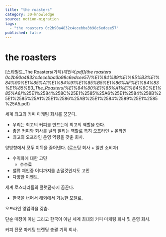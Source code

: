 ```yaml
---
title: "the roasters"
category: 30-knowledge
source: notion-migration
tags:
  - "the roasters 0c2b90a4832c4ecebba3b98c6edcee57"
published: false
---
```


# the roasters

[스타필드\_The Roasters(가제)*제안서.pdf](the roasters 0c2b90a4832c4ecebba3b98c6edcee57/%E1%84%89%E1%85%B3%E1%84%90%E1%85%A1%E1%84%91%E1%85%B5%E1%86%AF%E1%84%83%E1%85%B3\_The\_Roasters(%E1%84%80%E1%85%A1%E1%84%8C%E1%85%A6)*%25E1%2584%258C%25E1%2585%25A6%25E1%2584%258B%25E1%2585%25A1%25E1%2586%25AB%25E1%2584%2589%25E1%2585%25A5.pdf)

세계 최고의 커피 마케팅 회사를 꿈꾼다.

* 우리는 최고의 커피를 만드는데 최고의 역할을 한다.
* 좋은 커피와 회사를 널리 알리는 역할로 특히 오프라인 + 온라인
* 최고의 오프라인 운영 역량을 갖춘 회사.

양방향에서 모두 이득을 끌어낸다. (로스팅 회사 + 일반 소비자)

* 수익화에 대한 고민
  * 수수료
* 밸류 체인중 어디까지를 손댈것인지도 고민
* 다양한 이벤트.

세계 로스터리들의 플랫폼까지 꿈꾼다.

* 한국을 너머서 해외에서 가능한 모델로.

오프라인 영업력을 갖춤.

단순 매장이 아닌 그리고 한국이 아닌 세계 최대의 커피 마케팅 회사 및 운영 회사.

커피 전문 마케팅 브랜딩 총괄 기획 회사.
